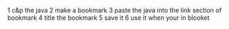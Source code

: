 1 c&p the java
2 make a bookmark
3 paste the java into the link section of bookmark
4 title the bookmark
5 save it
6 use it when your in blooket
